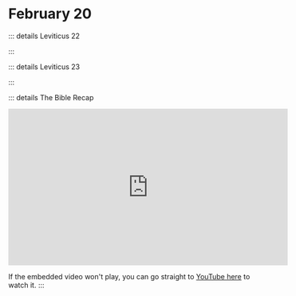 # February 20

::: details Leviticus 22
<!--@include: @/bible/translations/bsb/03_lev/022.md-->
:::

::: details Leviticus 23
<!--@include: @/bible/translations/bsb/03_lev/023.md-->
:::

::: details The Bible Recap
<iframe width="560" height="315" src="https://www.youtube.com/embed/9GsCXGB4k1E?si=KO2m1ukJEQhDafgG" title="YouTube video player" frameborder="0" allow="accelerometer; autoplay; clipboard-write; encrypted-media; gyroscope; picture-in-picture; web-share" referrerpolicy="strict-origin-when-cross-origin" allowfullscreen></iframe>

If the embedded video won't play, you can go straight to [YouTube here](https://youtu.be/9GsCXGB4k1E?si=KO2m1ukJEQhDafgG) to watch it.
:::